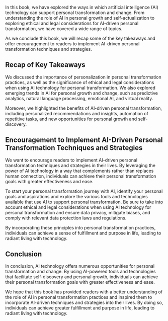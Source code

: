 
In this book, we have explored the ways in which artificial intelligence (AI) technology can support personal transformation and change. From understanding the role of AI in personal growth and self-actualization to exploring ethical and legal considerations for AI-driven personal transformation, we have covered a wide range of topics.

As we conclude this book, we will recap some of the key takeaways and offer encouragement to readers to implement AI-driven personal transformation techniques and strategies.

Recap of Key Takeaways
----------------------

We discussed the importance of personalization in personal transformation practices, as well as the significance of ethical and legal considerations when using AI technology for personal transformation. We also explored emerging trends in AI for personal growth and change, such as predictive analytics, natural language processing, emotional AI, and virtual reality.

Moreover, we highlighted the benefits of AI-driven personal transformation, including personalized recommendations and insights, automation of repetitive tasks, and new opportunities for personal growth and self-discovery.

Encouragement to Implement AI-Driven Personal Transformation Techniques and Strategies
--------------------------------------------------------------------------------------

We want to encourage readers to implement AI-driven personal transformation techniques and strategies in their lives. By leveraging the power of AI technology in a way that complements rather than replaces human connection, individuals can achieve their personal transformation goals with greater effectiveness and ease.

To start your personal transformation journey with AI, identify your personal goals and aspirations and explore the various tools and technologies available that use AI to support personal transformation. Be sure to take into account ethical and legal considerations when using AI technology for personal transformation and ensure data privacy, mitigate biases, and comply with relevant data protection laws and regulations.

By incorporating these principles into personal transformation practices, individuals can achieve a sense of fulfillment and purpose in life, leading to radiant living with technology.

Conclusion
----------

In conclusion, AI technology offers numerous opportunities for personal transformation and change. By using AI-powered tools and technologies that facilitate self-discovery and personal growth, individuals can achieve their personal transformation goals with greater effectiveness and ease.

We hope that this book has provided readers with a better understanding of the role of AI in personal transformation practices and inspired them to incorporate AI-driven techniques and strategies into their lives. By doing so, individuals can achieve greater fulfillment and purpose in life, leading to radiant living with technology.